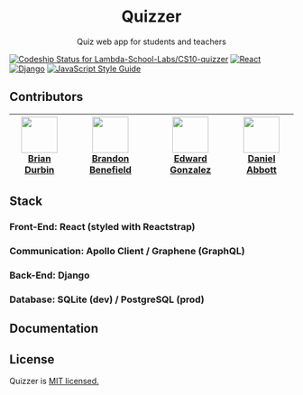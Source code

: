 <div align="center">
<h1>Quizzer</h1>

<p>Quiz web app for students and teachers</p>
</div>

[ ![Codeship Status for Lambda-School-Labs/CS10-quizzer](https://app.codeship.com/projects/8ea07f40-9e5a-0136-7f9c-425a9ca03814/status?branch=master)](https://app.codeship.com/projects/306228) [![React](https://img.shields.io/badge/React-16.5-blue.svg)](https://reactjs.org/) [![Django](https://img.shields.io/badge/Django-2.1-green.svg)](https://www.djangoproject.com/) [![JavaScript Style Guide](https://img.shields.io/badge/code_style-standard-brightgreen.svg)](https://standardjs.com)

## Contributors
| [<img src="https://avatars3.githubusercontent.com/u/17170364?v=4" align="center" width=64><br><b>Brian Durbin</b> ](https://github.com/bdurb) | [<img src="https://avatars0.githubusercontent.com/u/29239201?v=4" align="center" width=64><br><b>Brandon Benefield</b>  ](https://github.com/bbenefield89) | [<img src="https://avatars1.githubusercontent.com/u/35475006?v=4" align="center" width=64><br><b>Edward Gonzalez</b>  ](https://github.com/eddygonzalez9708) | [<img src="https://avatars2.githubusercontent.com/u/26112479?v=4" align="center" width=64><br><b>Daniel Abbott</b>  ](https://github.com/Mephestys) |
|---|---|---|---|

## Stack
### Front-End: React (styled with Reactstrap)

### Communication: Apollo Client / Graphene (GraphQL)

### Back-End: Django

### Database: SQLite (dev) / PostgreSQL (prod)

## Documentation

## License
Quizzer is [MIT licensed.](LICENSE)

